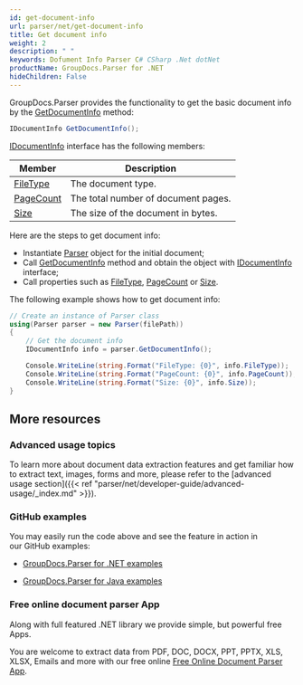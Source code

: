 ```yaml
---
id: get-document-info
url: parser/net/get-document-info
title: Get document info
weight: 2
description: " "
keywords: Dofument Info Parser C# CSharp .Net dotNet
productName: GroupDocs.Parser for .NET
hideChildren: False
---
```

GroupDocs.Parser provides the functionality to get the basic document info by the [GetDocumentInfo](https://apireference.groupdocs.com/net/parser/groupdocs.parser/parser/methods/getdocumentinfo) method:

```csharp
IDocumentInfo GetDocumentInfo();

```

[IDocumentInfo](https://apireference.groupdocs.com/net/parser/groupdocs.parser.options/idocumentinfo) interface has the following members:

| Member | Description |
| --- | --- |
| [FileType](https://apireference.groupdocs.com/net/parser/groupdocs.parser.options/idocumentinfo/properties/filetype) | The document type. |
| [PageCount](https://apireference.groupdocs.com/net/parser/groupdocs.parser.options/idocumentinfo/properties/pagecount) | The total number of document pages. |
| [Size](https://apireference.groupdocs.com/net/parser/groupdocs.parser.options/idocumentinfo/properties/size) | The size of the document in bytes. |

Here are the steps to get document info:

*   Instantiate [Parser](https://apireference.groupdocs.com/net/parser/groupdocs.parser/parser) object for the initial document;
*   Call [GetDocumentInfo](https://apireference.groupdocs.com/net/parser/groupdocs.parser/parser/methods/getdocumentinfo) method and obtain the object with [IDocumentInfo](https://apireference.groupdocs.com/net/parser/groupdocs.parser.options/idocumentinfo) interface;
*   Call properties such as [FileType](https://apireference.groupdocs.com/net/parser/groupdocs.parser.options/idocumentinfo/properties/filetype), [PageCount](https://apireference.groupdocs.com/net/parser/groupdocs.parser.options/idocumentinfo/properties/pagecount) or [Size](https://apireference.groupdocs.com/net/parser/groupdocs.parser.options/idocumentinfo/properties/size).

The following example shows how to get document info:

```csharp
// Create an instance of Parser class
using(Parser parser = new Parser(filePath))
{
    // Get the document info
    IDocumentInfo info = parser.GetDocumentInfo();

    Console.WriteLine(string.Format("FileType: {0}", info.FileType));
    Console.WriteLine(string.Format("PageCount: {0}", info.PageCount));
    Console.WriteLine(string.Format("Size: {0}", info.Size));
}

```

## More resources

### Advanced usage topics

To learn more about document data extraction features and get familiar how to extract text, images, forms and more, please refer to the [advanced usage section]({{< ref "parser/net/developer-guide/advanced-usage/_index.md" >}}).

### GitHub examples

You may easily run the code above and see the feature in action in our GitHub examples:

*   [GroupDocs.Parser for .NET examples](https://github.com/groupdocs-parser/GroupDocs.Parser-for-.NET)
    
*   [GroupDocs.Parser for Java examples](https://github.com/groupdocs-parser/GroupDocs.Parser-for-Java)
    

### Free online document parser App

Along with full featured .NET library we provide simple, but powerful free Apps.

You are welcome to extract data from PDF, DOC, DOCX, PPT, PPTX, XLS, XLSX, Emails and more with our free online [Free Online Document Parser App](https://products.groupdocs.app/parser).
